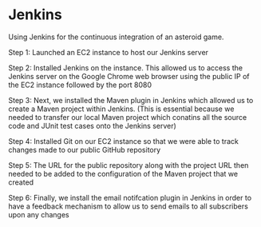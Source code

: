 # Jenkins
Using Jenkins for the continuous integration of an asteroid game.

Step 1: Launched an EC2 instance to host our Jenkins server

Step 2: Installed Jenkins on the instance. This allowed us to access the Jenkins server on the Google Chrome web browser using the public IP of the EC2 instance followed by the port 8080

Step 3: Next, we installed the Maven plugin in Jenkins which allowed us to create a Maven project within Jenkins. (This is essential because we needed to transfer our local Maven project which conatins all the source code and JUnit test cases onto the Jenkins server)

Step 4: Installed Git on our EC2 instance so that we were able to track changes made to our public GitHub repository

Step 5: The URL for the public repository along with the project URL then needed to be added to the configuration of the Maven project that we created

Step 6: Finally, we install the email notifcation plugin in Jenkins in order to have a feedback mechanism to allow us to send emails to all subscribers upon any changes
